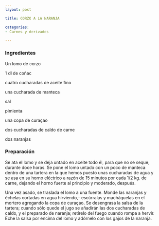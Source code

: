 ```yaml
---
layout: post

title: CORZO A LA NARANJA

categories:
- Carnes y derivados

---
```

<h3>Ingredientes</h3>

Un lomo de corzo

1 dl de coñac

cuatro cucharadas de aceite fino

una cucharada de manteca

sal

pimienta

una copa de curaçao

dos cucharadas de caldo de carne

dos naranjas

<h3>Preparación</h3>

Se ata el lomo y se deja untado en aceite todo él, para que no se seque, durante doce horas. Se pone el lomo untado con un poco de manteca dentro de una tartera en la que hemos puesto unas cucharadas de agua y se asa en su horno eléctrico a razón de 15 minutos por cada 1/2 kg. de carne, dejando el horno fuerte al principio y moderado, después.

Una vez asado, se traslada el lomo a una fuente. Monde las naranjas y échelas cortadas en agua hirviendo,- escúrralas y macháquelas en el mortero agregando la copa de curaçao. Se desengrasa la salsa de la tartera; cuando sólo quede el jugo se añadirán las dos cucharadas de caldo, y el preparado de naranja; retírelo del fuego cuando rompa a hervir. Eche la salsa por encima del lomo y adórnelo con los gajos de la naranja.